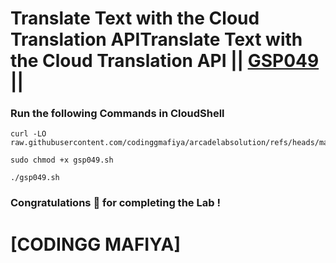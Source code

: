 # Translate Text with the Cloud Translation APITranslate Text with the Cloud Translation API || [GSP049](https://www.cloudskillsboost.google/focuses/697?parent=catalog) ||

### Run the following Commands in CloudShell

```
curl -LO raw.githubusercontent.com/codinggmafiya/arcadelabsolution/refs/heads/main/Translate%20Text%20with%20the%20Cloud%20Translation%20API/gsp049.sh

sudo chmod +x gsp049.sh

./gsp049.sh
```

### Congratulations 🎉 for completing the Lab !

# [CODINGG MAFIYA]
